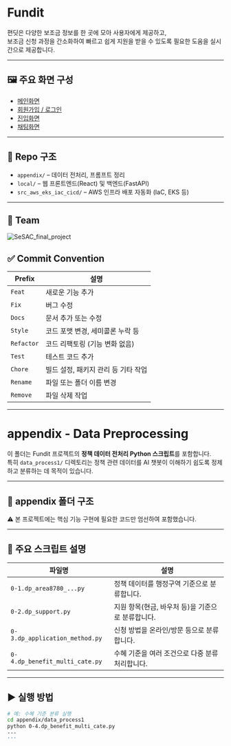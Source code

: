 # Fundit

편딧은 다양한 보조금 정보를 한 곳에 모아 사용자에게 제공하고,  
보조금 신청 과정을 간소화하여 빠르고 쉽게 지원을 받을 수 있도록 필요한 도움을 실시간으로 제공합니다.

---

## 🖼 주요 화면 구성

- [메인화면](https://github.com/user-attachments/assets/56ee5772-8d1b-4e1d-b08d-a1d79967b4bd)
- [회원가입 / 로그인](https://github.com/user-attachments/assets/e3b6abeb-0fae-4db3-9988-edade04593b8)
- [진입화면](https://github.com/user-attachments/assets/cd6eb6a4-af5c-46e4-98f7-7c02ba3771bd)
- [채팅화면](https://github.com/user-attachments/assets/74b048aa-f866-4cd0-bfe6-d7ddff698671)

---

## 📁 Repo 구조

- `appendix/` – 데이터 전처리, 프롬프트 정리
- `local/` – 웹 프론트엔드(React) 및 백엔드(FastAPI)
- `src_aws_eks_iac_cicd/` – AWS 인프라 배포 자동화 (IaC, EKS 등)

---

## 👥 Team
![SeSAC_final_project](https://github.com/user-attachments/assets/415c0144-fb58-42b2-a208-909f3dac5ae9)

## ✅ Commit Convention

| Prefix | 설명 |
|--------|------|
| `Feat` | 새로운 기능 추가 |
| `Fix` | 버그 수정 |
| `Docs` | 문서 추가 또는 수정 |
| `Style` | 코드 포맷 변경, 세미콜론 누락 등 |
| `Refactor` | 코드 리팩토링 (기능 변화 없음) |
| `Test` | 테스트 코드 추가 |
| `Chore` | 빌드 설정, 패키지 관리 등 기타 작업 |
| `Rename` | 파일 또는 폴더 이름 변경 |
| `Remove` | 파일 삭제 작업 |

---

# appendix - Data Preprocessing

이 폴더는 Fundit 프로젝트의 **정책 데이터 전처리 Python 스크립트**를 포함합니다.  
특히 `data_process1/` 디렉토리는 정책 관련 데이터를 AI 챗봇이 이해하기 쉽도록 정제하고 분류하는 데 목적이 있습니다.

---

## 📁 appendix 폴더 구조

 ⚠️ 본 프로젝트에는 핵심 기능 구현에 필요한 코드만 엄선하여 포함했습니다.

---

## 📄 주요 스크립트 설명

| 파일명 | 설명 |
|--------|------|
| `0-1.dp_area8780_...py` | 정책 데이터를 행정구역 기준으로 분류합니다. |
| `0-2.dp_support.py` | 지원 항목(현금, 바우처 등)을 기준으로 분류합니다. |
| `0-3.dp_application_method.py` | 신청 방법을 온라인/방문 등으로 분류합니다. |
| `0-4.dp_benefit_multi_cate.py` | 수혜 기준을 여러 조건으로 다중 분류 처리합니다. |

---

## ▶ 실행 방법

```bash
# 예: 수혜 기준 분류 실행
cd appendix/data_process1
python 0-4.dp_benefit_multi_cate.py
---
'''